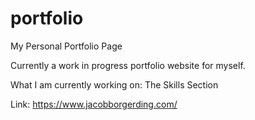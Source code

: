 # portfolio
My Personal Portfolio Page

Currently a work in progress portfolio website for myself.

What I am currently working on: The Skills Section 

Link: https://www.jacobborgerding.com/


